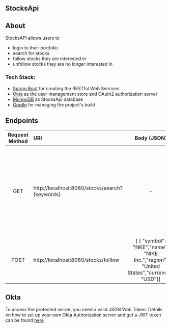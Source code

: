 ## StocksApi

## About
StocksAPI allows users to
- login to their portfolio
- search for stocks
- follow stocks they are interested in 
- unfollow stocks they are no longer interested in

### Tech Stack:
* [Spring Boot](http://spring.io/projects/spring-boot) for creating the RESTful Web Services
* [Okta](https://developer.okta.com/) as the user management store and OAuth2 authorization server
* [MongoDB](https://www.mongodb.com/) as StocksApi database
* [Gradle](https://gradle.org/) for managing the project's build

## Endpoints
Request Method | URI | Body (JSON) | Description |  
:---: | :--- | :---: | :--- |
GET | http://localhost:8080/stocks/search?{keywords} | - | Search for stocks using keywords. Returns the best-matching symbols and market information based on keywords of your choice. |
POST | http://localhost:8080/stocks/folllow | [ { "symbol": "NKE","name": "NIKE Inc.","region": "United States","currency": "USD"}] | Creates a new list of 'followed' stocks for the authorized user |

## Okta
To access the protected server, you need a valid JSON Web Token.
Details on how to set up your own Okta Authorization server and get a JWT token can be found [here](https://developer.okta.com/blog/2019/12/26/java-mongodb-crud#create-an-oidc-application-for-your-java--mongodb-app)
